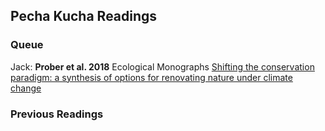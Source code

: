 ## Pecha Kucha Readings
### Queue
Jack: **Prober et al. 2018** Ecological Monographs [Shifting the conservation paradigm: a synthesis of options for renovating nature under climate change](https://esajournals.onlinelibrary.wiley.com/doi/10.1002/ecm.1333)


### Previous Readings
